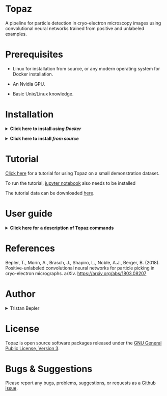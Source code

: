 # Topaz
A pipeline for particle detection in cryo-electron microscopy images using convolutional neural networks trained from positive and unlabeled examples.

# Prerequisites

- Linux for installation from source, or any modern operating system for Docker installation.

- An Nvidia GPU.

- Basic Unix/Linux knowledge.

# Installation

**<details><summary>Click here to install *using Docker*</summary><p>**

**<details><summary>Do you have Docker installed? If not, *click here*</summary><p>**

## Linux/MacOS &nbsp;&nbsp; *(command line)*

Download and install Docker 1.21 or greater for [Linux](https://docs.docker.com/engine/installation/) or [MacOS](https://store.docker.com/editions/community/docker-ce-desktop-mac).

> Consider using a Docker 'convenience script' to install (search on your OS's Docker installation webpage).

Launch docker according to your Docker engine's instructions, typically ``docker start``.  

> **Note:** You must have sudo or root access to *install* Docker. If you do not wish to *run* Docker as sudo/root, you need to configure user groups as described here: https://docs.docker.com/install/linux/linux-postinstall/

## Windows &nbsp;&nbsp; *(GUI & command line)*

Download and install [Docker Toolbox for Windows](https://docs.docker.com/toolbox/toolbox_install_windows/). 

Launch Kitematic.

> If on first startup Kitematic displays a red error suggesting that you run using VirtualBox, do so.

> **Note:** [Docker Toolbox for MacOS](https://docs.docker.com/toolbox/toolbox_install_mac/) has not yet been tested.

## What is Docker?

[This tutorial explains why Docker is useful.](https://www.youtube.com/watch?v=YFl2mCHdv24)

</p></details>

<br/>

A Dockerfile is provided to build images with CUDA support. Build from the github repo:
```
docker build -t topaz https://github.com/tbepler/topaz
```

or download the source code and build from the source directory
```
git clone https://github.com/tbepler/topaz
cd topaz
docker build -t topaz .
```

</p></details>

**<details><summary>Click here to install *from source*</summary><p>**

_Recommended: install Topaz into a virtual Python environment_  
See https://conda.io/docs/user-guide/tasks/manage-environments.html or https://virtualenv.pypa.io/en/stable/ for setting one up.

#### Install the dependencies 

Tested with python version 3.6, should work with python 2 but untested

- pytorch (0.2.0)
- torchvision (0.1.9)
- pillow (4.2.1)
- numpy (1.13.1)
- pandas (0.20.3) 
- scipy (0.19.1)
- scikit-learn (0.19.0)
- cython (0.26)

Easy installation of dependencies
```
conda install numpy pandas scikit-learn cython
conda install -c soumith pytorch=0.2.0 torchvision
```
To install PyTorch for CUDA 8
```
conda install -c soumith pytorch torchvision cuda80
```
For more info on installing pytorch see http://pytorch.org

#### Download the source code
```
git clone https://github.com/tbepler/topaz
```

#### Install Topaz

Move to the source code directory
```
cd topaz
```

Install Topaz into your Python path including the topaz command line interface
```
pip install .
```

To install for development use
```
pip install -e .
```

To only compile the cython files
```
python setup.py build_ext --inplace
```

</p></details>

# Tutorial

[Click here](tutorial/01_walkthrough.ipynb) for a tutorial for using Topaz on a small demonstration dataset.

To run the tutorial, [jupyter notebook](http://jupyter.org/install) also needs to be installed

The tutorial data can be downloaded [here](http://bergerlab-downloads.csail.mit.edu/topaz/topaz-tutorial-data.tar.gz).

# User guide

**<details><summary>Click here for a description of Topaz commands</summary><p>**

The command line interface is structured as a single entry command (topaz) with different steps defined as subcommands. A general usage guide is provided below with brief instructions for the most important subcommands in the particle picking pipeline.

To see a list of all subcommands with a brief description of each, run `topaz --help`

### Image preprocessing

#### Downsampling (topaz downsample)

It is recommened to downsample and normalize images prior to model training and prediction.

The downsample script uses the discrete Fourier transform to reduce the spacial resolution of images. It can be used as
```
topaz downsample --scale={downsampling factor} --output={output image path} {input image path} 
```
```
usage: topaz downsample [-h] [-s SCALE] [-o OUTPUT] [-v] file

positional arguments:
  file

optional arguments:
  -h, --help            show this help message and exit
  -s SCALE, --scale SCALE
                        downsampling factor (default: 4)
  -o OUTPUT, --output OUTPUT
                        output file
  -v, --verbose         print info
```

#### Normalization (topaz normalize)

The normalize script can then be used to normalize the images. This script fits a two component Gaussian mixture model with an additional scaling multiplier per image to capture carbon pixels and account for differences in exposure. The pixel values are then adjusted by dividing each image by its scaling factor and then subtracting the mean and dividing by the standard deviation of the dominant Gaussian mixture component. It can be used as
```
topaz normalize --destdir={directory to put normalized images} [list of image files]
```
```
usage: topaz normalize [-h] [-s SAMPLE] [--niters NITERS] [--seed SEED]
                       [-o DESTDIR] [-v]
                       files [files ...]

positional arguments:
  files

optional arguments:
  -h, --help            show this help message and exit
  -s SAMPLE, --sample SAMPLE
                        pixel sampling factor for model fit (default: 100)
  --niters NITERS       number of iterations to run for model fit (default:
                        200)
  --seed SEED           random seed for model initialization (default: 1)
  -o DESTDIR, --destdir DESTDIR
                        output directory
  -v, --verbose         verbose output
```

#### Single-step preprocessing (topaz preprocess)

Both downsampling and normalization can be performed in one step with the preprocess script.
```
topaz preprocess --scale={downsampling factor} --destdir={directory to put processed images} [list of image files]
```
```
usage: topaz preprocess [-h] [-s SCALE] [-t NUM_WORKERS]
                        [--pixel-sampling PIXEL_SAMPLING] [--niters NITERS]
                        [--seed SEED] -o DESTDIR [-v]
                        files [files ...]

positional arguments:
  files

optional arguments:
  -h, --help            show this help message and exit
  -s SCALE, --scale SCALE
                        rescaling factor for image downsampling (default: 4)
  -t NUM_WORKERS, --num-workers NUM_WORKERS
                        number of processes to use for parallel image
                        downsampling (default: 0)
  --pixel-sampling PIXEL_SAMPLING
                        pixel sampling factor for model fit (default: 100)
  --niters NITERS       number of iterations to run for model fit (default:
                        200)
  --seed SEED           random seed for model initialization (default: 1)
  -o DESTDIR, --destdir DESTDIR
                        output directory
  -v, --verbose         verbose output
```

### Model training 

#### File formats
The training script requires a file listing the image file paths and another listing the particle coordinates. Coordinates index images from the top left. These files should be tab delimited with headers as follows:

image file list
```
image_name	path
...

```

particle coordinates
```
image_name	x_coord	y_coord
...
```

#### Train region classifiers with labeled particles (topaz train)
Models are trained using the `topaz train` command.
```
usage: topaz train [-h] [--train-images TRAIN_IMAGES]
                   [--train-targets TRAIN_TARGETS] [--test-images TEST_IMAGES]
                   [--test-targets TEST_TARGETS] [-k K_FOLD] [--fold FOLD]
                   [--cross-validation-seed CROSS_VALIDATION_SEED]
                   [--radius RADIUS] [-m MODEL] [--units UNITS]
                   [--dropout DROPOUT] [--bn {on,off}] [--pooling POOLING]
                   [--unit-scaling UNIT_SCALING] [--ngf NGF]
                   [--method {PN,GE-KL,GE-binomial,PU}]
                   [--autoencoder AUTOENCODER] [--pi PI] [--slack SLACK]
                   [--l2 L2] [--learning-rate LEARNING_RATE] [--natural]
                   [--minibatch-size MINIBATCH_SIZE]
                   [--minibatch-balance MINIBATCH_BALANCE]
                   [--epoch-size EPOCH_SIZE] [--num-epochs NUM_EPOCHS]
                   [--num-workers NUM_WORKERS]
                   [--test-batch-size TEST_BATCH_SIZE] [-d DEVICE]
                   [--save-prefix SAVE_PREFIX] [--output OUTPUT] [--describe]

optional arguments:
  -h, --help            show this help message and exit
  --train-images TRAIN_IMAGES
                        path to file listing the training images
  --train-targets TRAIN_TARGETS
                        path to file listing the training particle coordinates
  --test-images TEST_IMAGES
                        path to file listing the test images, optional
  --test-targets TEST_TARGETS
                        path to file listing the testing particle coordinates,
                        optional
  -k K_FOLD, --k-fold K_FOLD
                        option to split the training set into K folds for
                        cross validation (default: not used)
  --fold FOLD           when using K-fold cross validation, sets which fold is
                        used as the heldout test set (default: 0)
  --cross-validation-seed CROSS_VALIDATION_SEED
                        random seed for partitioning data into folds (default:
                        42)
  --radius RADIUS       pixel radius around particle centers to consider
                        positive (default: 0)
  -m MODEL, --model MODEL
                        model type to fit (default: resnet8)
  --units UNITS         number of units model parameter (default: 32)
  --dropout DROPOUT     dropout rate model parameter(default: 0.0)
  --bn {on,off}         use batch norm in the model (default: on)
  --pooling POOLING     pooling method to use (default: none)
  --unit-scaling UNIT_SCALING
                        scale the number of units up by this factor every
                        layer (default: 1)
  --ngf NGF             scaled number of units per layer in generative model
                        if used (default: 32)
  --method {PN,GE-KL,GE-binomial,PU}
                        objective function to use for learning the region
                        classifier (default: GE-binomial)
  --autoencoder AUTOENCODER
                        option to augment method with autoencoder. weight on
                        reconstruction error (default: 0)
  --pi PI               parameter specifying fraction of data that is expected
                        to be positive
  --slack SLACK         weight on GE penalty (default: 10 x number of
                        particles for GE-KL, 1 for GE-binomial)
  --l2 L2               l2 regularizer on the model parameters (default: 0)
  --learning-rate LEARNING_RATE
                        learning rate for the optimizer (default: 0.001)
  --natural             sample unbiasedly from the data to form minibatches
                        rather than sampling particles and not particles at
                        ratio given by minibatch-balance parameter
  --minibatch-size MINIBATCH_SIZE
                        number of data points per minibatch (default: 256)
  --minibatch-balance MINIBATCH_BALANCE
                        fraction of minibatch that is positive data points
                        (default: 1/16)
  --epoch-size EPOCH_SIZE
                        number of parameter updates per epoch (default: 5000)
  --num-epochs NUM_EPOCHS
                        maximum number of training epochs (default: 10)
  --num-workers NUM_WORKERS
                        number of worker processes for data augmentation
                        (default: 0)
  --test-batch-size TEST_BATCH_SIZE
                        batch size for calculating test set statistics
                        (default: 1)
  -d DEVICE, --device DEVICE
                        which device to use, set to -1 to force CPU (default:
                        0)
  --save-prefix SAVE_PREFIX
                        path prefix to save trained models each epoch
  --output OUTPUT       destination to write the train/test curve
  --describe            only prints a description of the model, does not train
```

#### Model choices
Currently, there are several model architectures available for use as the region classifier
- resnet8 [receptive field = 75]
- conv127 [receptive field = 127]
- conv63 [receptive field = 63]
- conv31 [receptive field = 31]

ResNet8 gives a good balance of performance and receptive field size. Conv63 and Conv31 can be better choices when less complex models are needed.

The number of units in the base layer can be set with the --units flag. ResNet8 always doubles the number of units when the image is strided during processing. Conv31, Conv63, and Conv127 do not by default, but the --unit-scaling flag can be used to set a multiplicative factor on the number of units when striding occurs. 

The pooling scheme can be changed for the conv\* models. The default is not to perform any pooling, but max pooling and average pooling can be used by specifying "--pooling=max" or "--pooling=avg".

For a detailed layout of the architectures, use the --describe flag.

#### Training method, criteria, and parameters

##### Methods

The PN method option treats every coordinate not labeled as positive (y=1) as negative (y=0) and then optimizes the standard classification objective:
$$ \piE_{y=1}[L(g(x),1)] + (1-\pi)E_{y=0}[L(g(x),0)] $$
where $\pi$ is a parameter weighting the positives and negatives, $L$ is the misclassifiaction cost function, and $g(x)$ is the model output.

The GE-binomial method option instead treats coordinates not labeled as positive (y=1) as unlabeled (y=?) and then optimizes an objective including a generalized expectation criteria designed to work well with minibatch SGD.

The GE-KL method option instead treats coordinates not labeled as positive (y=1) as unlabeled (y=?) and then optimizes the objective:
$$ E_{y=1}[L(g(x),1)] + \lambdaKL(\pi, E_{y=?}[g(x)]) $$ 
where $\lambda$ is a slack parameter (--slack flag) that specifies how strongly to weight the KL divergence of the expecation of the classifier over the unlabeled data from $\pi$.

The PU method uses an objective function proposed by Kiryo et al. (2017) 

##### Radius
This sets how many pixels around each particle coordinate are treated as positive, acting as a form of data augmentation. These coordinates follow a distribution that results from which pixel was selected as the particle center when the data was labeled. The radius should be chosen to be large enough that it covers a reasonable region of pixels likely to have been selected but not so large that pixels outside of the particles are labeled as positives.


### Segmentation and particle extraction

#### Segmention (topaz segment, optional)
Images can be segmented using the `topaz segment` command with a trained model.
```
usage: topaz segment [-h] [-m MODEL] [-o DESTDIR] [-d DEVICE] [-v]
                     paths [paths ...]

positional arguments:
  paths                 paths to image files for processing

optional arguments:
  -h, --help            show this help message and exit
  -m MODEL, --model MODEL
                        path to trained classifier
  -o DESTDIR, --destdir DESTDIR
                        output directory
  -d DEVICE, --device DEVICE
                        which device to use, <0 corresponds to CPU (default:
                        GPU if available)
  -v, --verbose         verbose mode
```

#### Particle extraction (topaz extract)
Predicted particle coordinates can be extracted directly from saved segmented images (see above) or images can be segmented and particles extracted in one step given a trained model using the `topaz extract` command.
```
usage: topaz extract [-h] [-m MODEL] [-r RADIUS] [-t THRESHOLD]
                     [--assignment-radius ASSIGNMENT_RADIUS]
                     [--min-radius MIN_RADIUS] [--max-radius MAX_RADIUS]
                     [--step-radius STEP_RADIUS] [--num-workers NUM_WORKERS]
                     [--targets TARGETS] [--only-validate] [-d DEVICE]
                     [-o OUTPUT]
                     paths [paths ...]

positional arguments:
  paths                 paths to image files for processing

optional arguments:
  -h, --help            show this help message and exit
  -m MODEL, --model MODEL
                        path to trained subimage classifier, if no model is
                        supplied input images must already be segmented
  -r RADIUS, --radius RADIUS
                        radius of the regions to extract
  -t THRESHOLD, --threshold THRESHOLD
                        score quantile giving threshold at which to terminate
                        region extraction (default: 0.5)
  --assignment-radius ASSIGNMENT_RADIUS
                        maximum distance between prediction and labeled target
                        allowed for considering them a match (default: same as
                        extraction radius)
  --min-radius MIN_RADIUS
                        minimum radius for region extraction when tuning
                        radius parameter (default: 5)
  --max-radius MAX_RADIUS
                        maximum radius for region extraction when tuning
                        radius parameters (default: 100)
  --step-radius STEP_RADIUS
                        grid size when searching for optimal radius parameter
                        (default: 5)
  --num-workers NUM_WORKERS
                        number of processes to use for extracting in parallel,
                        0 uses main process (default: 0)
  --targets TARGETS     path to file specifying particle coordinates. used to
                        find extraction radius that maximizes the AUPRC
  --only-validate       flag indicating to only calculate validation metrics.
                        does not report full prediction list
  -d DEVICE, --device DEVICE
                        which device to use, <0 corresponds to CPU
  -o OUTPUT, --output OUTPUT
                        file path to write
```

This script uses the non maxima suppression algorithm to greedily select particle coordinates and remove nearby coordinates from the candidates list. Two additional parameters are involved in this process.
- radius: coordinates within this parameter of selected coordinates are removed from the candidates list
- threshold: specifies the score quantile below which extraction stops

The radius parameter can be tuned automatically given a set of known particle coordinates by finding the radius which maximizes the average precision score. In this case, predicted coordinates must be assigned to target coordinates which requires an additional distance threshold (--assignment-radius). 

#### Choosing a final particle list threshold (topaz precision_recall_curve)
Particles extracted using Topaz still have scores associated with them and a final particle list should be determined by choosing particles above some score threshold. The `topaz precision_recall_curve` command can facilitate this by reporting the precision-recall curve for a list of predicted particle coordinates and a list of known target coordinates. A threshold can then be chosen to optimize the F1 score or for specific recall/precision levels on a heldout set of micrographs.
```
usage: topaz precision_recall_curve [-h] [--predicted PREDICTED]
                                    [--targets TARGETS] -r ASSIGNMENT_RADIUS

optional arguments:
  -h, --help            show this help message and exit
  --predicted PREDICTED
                        path to file containing predicted particle coordinates
                        with scores
  --targets TARGETS     path to file specifying target particle coordinates
  -r ASSIGNMENT_RADIUS, --assignment-radius ASSIGNMENT_RADIUS
                        maximum distance between prediction and labeled target
                        allowed for considering them a match
```

</p></details>

# References

Bepler, T., Morin, A., Brasch, J., Shapiro, L., Noble, A.J., Berger, B. (2018). Positive-unlabeled convolutional neural networks for particle picking in cryo-electron micrographs. arXiv. https://arxiv.org/abs/1803.08207

# Author

<details><summary>Tristan Bepler</summary><p>

  <img src="https://scontent-lga3-1.xx.fbcdn.net/v/t1.0-1/c31.94.389.389/s100x100/9756_10151396630122455_1428574906_n.jpg?_nc_cat=101&oh=a23c14188564ec224551309f838e05e2&oe=5C5518FF" width="120">
  
</p></details>

# License

Topaz is open source software packages released under the [GNU General Public License, Version 3](https://github.com/tbepler/topaz/blob/master/LICENSE).

# Bugs & Suggestions

Please report any bugs, problems, suggestions, or requests as a [Github issue](https://github.com/tbepler/topaz/issues).
